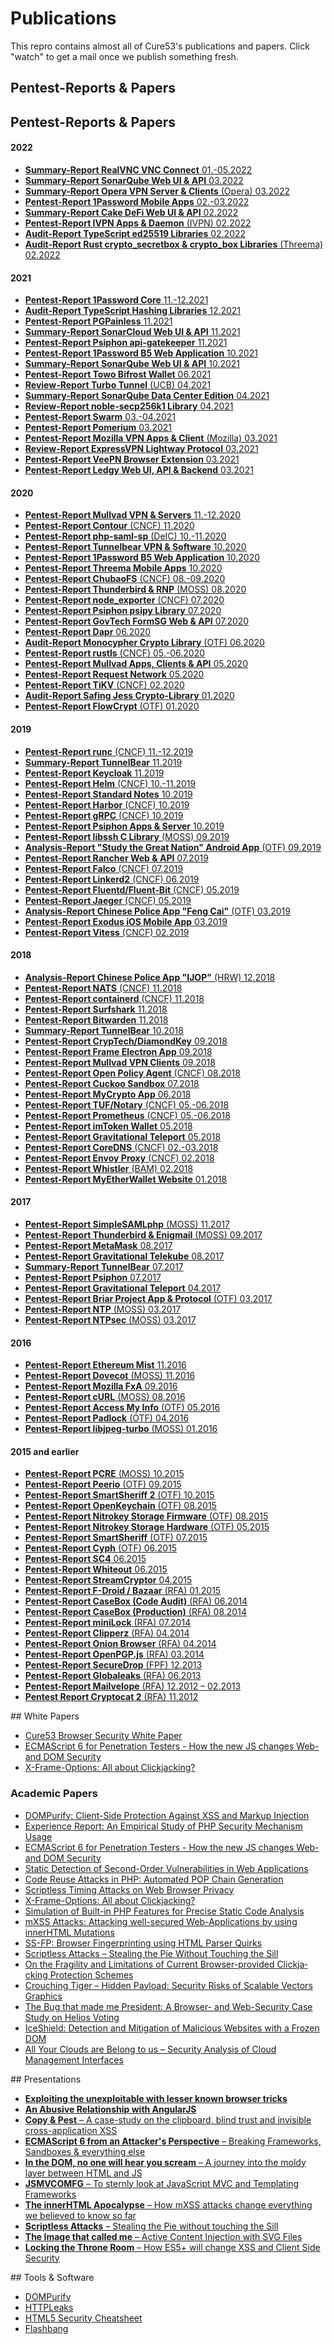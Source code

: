 Publications
============

This repro contains almost all of Cure53's publications and papers. 
Click "watch" to get a mail once we publish something fresh.

## Pentest-Reports & Papers

## Pentest-Reports & Papers

<h4 id="publications-2022">2022</h4>
                <ul>
                    <li><a href="/cure53/Publications/blob/master/analysis-report_bxaq.pdfsummary-report_realvnc-connect.pdf"><strong>Summary-Report RealVNC VNC Connect</strong> 01.-05.2022</a>
                    <li><a href="/cure53/Publications/blob/master/analysis-report_bxaq.pdfsummary-report_sonarqube-2022_1.pdf"><strong>Summary-Report SonarQube Web UI & API</strong> 03.2022</a>
                    <li><a href="/cure53/Publications/blob/master/analysis-report_bxaq.pdfsummary-report_opera-vpn.pdf"><strong>Summary-Report Opera VPN Server & Clients</strong> (Opera) 03.2022</a></li>
                    <li><a href="/cure53/Publications/blob/master/analysis-report_bxaq.pdfpentest-report_1password-mobile.pdf"><strong>Pentest-Report 1Password Mobile Apps</strong> 02.-03.2022</a></li>
                    <li><a href="/cure53/Publications/blob/master/analysis-report_bxaq.pdfsummary-report_cake-defi.pdf"><strong>Summary-Report Cake DeFi Web UI & API</strong> 02.2022</li>
                    <li><a href="/cure53/Publications/blob/master/analysis-report_bxaq.pdfpentest-report_IVPN_2022.pdf"><strong>Pentest-Report IVPN Apps & Daemon</strong> (IVPN) 02.2022</a></li>
                    <li><a href="/cure53/Publications/blob/master/analysis-report_bxaq.pdfpentest-report_ed25519.pdf"><strong>Audit-Report TypeScript ed25519 Libraries</strong> 02.2022</a></li>
                    <li><a href="/cure53/Publications/blob/master/analysis-report_bxaq.pdfpentest-report_rust-libs_2022.pdf"><strong>Audit-Report Rust crypto_secretbox & crypto_box Libraries</strong> (Threema) 02.2022</a></li>
                </ul>
                <h4 id="publications-2021">2021</h4>                
                <ul>
                    <li><a href="/cure53/Publications/blob/master/analysis-report_bxaq.pdfpentest-report_1password-core-2021.pdf"><strong>Pentest-Report 1Password Core</strong> 11.-12.2021</a></li>
                    <li><a href="/cure53/Publications/blob/master/analysis-report_bxaq.pdfpentest-report_hashing-libs.pdf"><strong>Audit-Report TypeScript Hashing Libraries</strong> 12.2021</a>
                    <li><a href="/cure53/Publications/blob/master/analysis-report_bxaq.pdfpentest-report_pgpainless.pdf"><strong>Pentest-Report PGPainless</strong> 11.2021</a>
                    <li><a href="/cure53/Publications/blob/master/analysis-report_bxaq.pdfsummary-report_sonarcloud-2021.pdf"><strong>Summary-Report SonarCloud Web UI & API</strong> 11.2021</a>
                    <li><a href="/cure53/Publications/blob/master/analysis-report_bxaq.pdfpentest-report_psiphon_3.pdf"><strong>Pentest-Report Psiphon api-gatekeeper</strong> 11.2021</a>
                    <li><a href="/cure53/Publications/blob/master/analysis-report_bxaq.pdfpentest-report_1password-b5-2021.pdf"><strong>Pentest-Report 1Password B5 Web Application</strong> 10.2021</a></li>
                    <li><a href="/cure53/Publications/blob/master/analysis-report_bxaq.pdfsummary-report_sonarqube-2021_2.pdf"><strong>Summary-Report SonarQube Web UI & API</strong> 10.2021</a>
                    <li><a href="/cure53/Publications/blob/master/analysis-report_bxaq.pdfpentest-report_bifrost-wallet.pdf"><strong>Pentest-Report Towo Bifrost Wallet</strong> 06.2021</a></li>
                    <li><a href="/cure53/Publications/blob/master/analysis-report_bxaq.pdfpentest-report_turbotunnel.pdf"><strong>Review-Report Turbo Tunnel</strong> (UCB) 04.2021</a></li>
                    <li><a href="/cure53/Publications/blob/master/analysis-report_bxaq.pdfsummary-report_sonarqube-2021.pdf"><strong>Summary-Report SonarQube Data Center Edition</strong> 04.2021</a>
                    <li><a href="/cure53/Publications/blob/master/analysis-report_bxaq.pdfpentest-report_noble-lib.pdf"><strong>Review-Report noble-secp256k1 Library</strong> 04.2021</a></li>
                    <li><a href="/cure53/Publications/blob/master/analysis-report_bxaq.pdfpentest-report_swarm.pdf"><strong>Pentest-Report Swarm</strong> 03.-04.2021</a></li>
                    <li><a href="/cure53/Publications/blob/master/analysis-report_bxaq.pdfpentest-report_pomerium.pdf"><strong>Pentest-Report Pomerium</strong> 03.2021</a></li>
                    <li><a href="/cure53/Publications/blob/master/analysis-report_bxaq.pdfpentest-report_mozilla-vpn.pdf"><strong>Pentest-Report Mozilla VPN Apps & Client</strong> (Mozilla) 03.2021</a></li>
                    <li><a href="/cure53/Publications/blob/master/analysis-report_bxaq.pdfpentest-report_lightway.pdf"><strong>Review-Report ExpressVPN Lightway Protocol</strong> 03.2021</a></li>
                    <li><a href="/cure53/Publications/blob/master/analysis-report_bxaq.pdfpentest-report_veepn.pdf"><strong>Pentest-Report VeePN Browser Extension</strong> 03.2021</a></li>                    
                    <li><a href="/cure53/Publications/blob/master/analysis-report_bxaq.pdfpentest-report_ledgy.pdf"><strong>Pentest-Report Ledgy Web UI, API & Backend</strong> 03.2021</a></li>                    
                </ul>
                <h4 id="publications-2020">2020</h4>
                <ul>
                    <li><a href="/cure53/Publications/blob/master/analysis-report_bxaq.pdfpentest-report_mullvad_2021_v1.pdf"><strong>Pentest-Report Mullvad VPN & Servers</strong> 11.-12.2020</a></li>
                    <li><a href="/cure53/Publications/blob/master/analysis-report_bxaq.pdfpentest-report_contour.pdf"><strong>Pentest-Report Contour</strong> (CNCF) 11.2020</a></li>
                    <li><a href="/cure53/Publications/blob/master/analysis-report_bxaq.pdfpentest-report_php-saml-sp.pdf"><strong>Pentest-Report php-saml-sp</strong> (DeIC) 10.-11.2020</a></li>
                    <li><a href="/cure53/Publications/blob/master/analysis-report_bxaq.pdfpentest-report_tunnelbear_2020.pdf"><strong>Pentest-Report Tunnelbear VPN & Software</strong> 10.2020</a>                    
                    <li><a href="/cure53/Publications/blob/master/analysis-report_bxaq.pdfpentest-report_1password-b5.pdf"><strong>Pentest-Report 1Password B5 Web Application</strong> 10.2020</a></li>
                    <li><a href="/cure53/Publications/blob/master/analysis-report_bxaq.pdfpentest-report_threema.pdf"><strong>Pentest-Report Threema Mobile Apps</strong> 10.2020</a></li>
                    <li><a href="/cure53/Publications/blob/master/analysis-report_bxaq.pdfpentest-report_chubaofs.pdf"><strong>Pentest-Report ChubaoFS</strong> (CNCF) 08.-09.2020</a></li>
                    <li><a href="/cure53/Publications/blob/master/analysis-report_bxaq.pdfpentest-report_rnp.pdf"><strong>Pentest-Report Thunderbird & RNP</strong> (MOSS) 08.2020</a></li>
                    <li><a href="/cure53/Publications/blob/master/analysis-report_bxaq.pdfpentest-report_nodeexporter.pdf"><strong>Pentest-Report node_exporter</strong> (CNCF) 07.2020</a></li>
                    <li><a href="/cure53/Publications/blob/master/analysis-report_bxaq.pdfpentest-report_psipy.pdf"><strong>Pentest-Report Psiphon psipy Library</strong> 07.2020</a></li>
                    <li><a href="/cure53/Publications/blob/master/analysis-report_bxaq.pdfpentest-report_formsg.pdf"><strong>Pentest-Report GovTech FormSG Web & API</strong> 07.2020</a></li>
                    <li><a href="/cure53/Publications/blob/master/analysis-report_bxaq.pdfpentest-report_dapr.pdf"><strong>Pentest-Report Dapr</strong> 06.2020</a></li>
                	<li><a href="/cure53/Publications/blob/master/analysis-report_bxaq.pdfpentest-report_monocypher.pdf"><strong>Audit-Report Monocypher Crypto Library</strong> (OTF) 06.2020</a></li>
                    <li><a href="/cure53/Publications/blob/master/analysis-report_bxaq.pdfpentest-report_rustls.pdf"><strong>Pentest-Report rustls</strong> (CNCF) 05.-06.2020</a></li>
                    <li><a href="/cure53/Publications/blob/master/analysis-report_bxaq.pdfpentest-report_mullvad_2020_v2.pdf"><strong>Pentest-Report Mullvad Apps, Clients & API</strong> 05.2020</a></li>
                    <li><a href="/cure53/Publications/blob/master/analysis-report_bxaq.pdfpentest-report_request.pdf"><strong>Pentest-Report Request Network</strong> 05.2020</a></li>
                    <li><a href="/cure53/Publications/blob/master/analysis-report_bxaq.pdfpentest-report_tikv.pdf"><strong>Pentest-Report TiKV</strong> (CNCF) 02.2020</a></li>
		            <li><a href="/cure53/Publications/blob/master/analysis-report_bxaq.pdfpentest-report_safing-jess.pdf"><strong>Audit-Report Safing Jess Crypto-Library</strong> 01.2020</a></li>
                    <li><a href="/cure53/Publications/blob/master/analysis-report_bxaq.pdfpentest-report_flowcrypt.pdf"><strong>Pentest-Report FlowCrypt</strong> (OTF) 01.2020</a></li>
                </ul>
                <h4 id="publications-2019">2019</h4>
                <ul>
                    <li><a href="/cure53/Publications/blob/master/analysis-report_bxaq.pdfpentest-report_runc.pdf"><strong>Pentest-Report runc</strong> (CNCF) 11.-12.2019</a></li>
                    <li><a href="/cure53/Publications/blob/master/analysis-report_bxaq.pdfsummary-report_tunnelbear_2019.pdf"><strong>Summary-Report TunnelBear</strong> 11.2019</a></li>
                    <li><a href="/cure53/Publications/blob/master/analysis-report_bxaq.pdfpentest-report_keycloak.pdf"><strong>Pentest-Report Keycloak</strong> 11.2019</a></li>
                    <li><a href="/cure53/Publications/blob/master/analysis-report_bxaq.pdfpentest-report_helm.pdf"><strong>Pentest-Report Helm</strong> (CNCF) 10.-11.2019</a></li>
                    <li><a href="/cure53/Publications/blob/master/analysis-report_bxaq.pdfpentest-report_standardnotes.pdf"><strong>Pentest-Report Standard Notes</strong> 10.2019</a></li>
                    <li><a href="/cure53/Publications/blob/master/analysis-report_bxaq.pdfpentest-report_harbor.pdf"><strong>Pentest-Report Harbor</strong> (CNCF) 10.2019</a></li>
                    <li><a href="/cure53/Publications/blob/master/analysis-report_bxaq.pdfpentest-report_grpc.pdf"><strong>Pentest-Report gRPC</strong> (CNCF) 10.2019</a></li>
                    <li><a href="/cure53/Publications/blob/master/analysis-report_bxaq.pdfpentest-report_psiphon_2.pdf"><strong>Pentest-Report Psiphon Apps & Server</strong> 10.2019</a></li>
		            <li><a href="/cure53/Publications/blob/master/analysis-report_bxaq.pdfpentest-report_libssh.pdf"><strong>Pentest-Report libssh C Library</strong> (MOSS) 09.2019</a></li>
		            <li><a href="/cure53/Publications/blob/master/analysis-report_bxaq.pdfanalysis-report_sgn.pdf"><strong>Analysis-Report "Study the Great Nation" Android App</strong> (OTF) 09.2019</a></li>
                    <li><a href="/cure53/Publications/blob/master/analysis-report_bxaq.pdfpentest-report_rancher.pdf"><strong>Pentest-Report Rancher Web & API</strong> 07.2019</a></li>
                    <li><a href="/cure53/Publications/blob/master/analysis-report_bxaq.pdfpentest-report_falco.pdf"><strong>Pentest-Report Falco</strong> (CNCF) 07.2019</a></li>
                    <li><a href="/cure53/Publications/blob/master/analysis-report_bxaq.pdfpentest-report_linkerd2.pdf"><strong>Pentest-Report Linkerd2</strong> (CNCF) 06.2019</a></li>
                    <li><a href="/cure53/Publications/blob/master/analysis-report_bxaq.pdfpentest-report_fluent.pdf"><strong>Pentest-Report Fluentd/Fluent-Bit</strong> (CNCF) 05.2019</a></li>
                    <li><a href="/cure53/Publications/blob/master/analysis-report_bxaq.pdfpentest-report_jaeger.pdf"><strong>Pentest-Report Jaeger</strong> (CNCF) 05.2019</a></li>
                    <li><a href="/cure53/Publications/blob/master/analysis-report_bxaq.pdfanalysis-report_fng.pdf"><strong>Analysis-Report Chinese Police App "Feng Cai"</strong> (OTF) 03.2019</a></li>
                    <li><a href="/cure53/Publications/blob/master/analysis-report_bxaq.pdfpentest-report_exodus.pdf"><strong>Pentest-Report Exodus iOS Mobile App</strong> 03.2019</a></li>
                    <li><a href="/cure53/Publications/blob/master/analysis-report_bxaq.pdfpentest-report_vitess.pdf"><strong>Pentest-Report Vitess</strong> (CNCF) 02.2019</a></li>
                </ul>
                <h4 id="publications-2018">2018</h4>
                <ul>
                    <li><a href="/cure53/Publications/blob/master/analysis-report_bxaq.pdfanalysis-report_ijop.pdf"><strong>Analysis-Report Chinese Police App "IJOP"</strong> (HRW) 12.2018</a></li>
                    <li><a href="/cure53/Publications/blob/master/analysis-report_bxaq.pdfpentest-report_nats.pdf"><strong>Pentest-Report NATS</strong> (CNCF) 11.2018</a></li>
                    <li><a href="/cure53/Publications/blob/master/analysis-report_bxaq.pdfpentest-report_containerd.pdf"><strong>Pentest-Report containerd</strong> (CNCF) 11.2018</a></li>
		            <li><a href="/cure53/Publications/blob/master/analysis-report_bxaq.pdfpentest-report_surfshark.pdf"><strong>Pentest-Report Surfshark</strong> 11.2018</a></li>
                    <li><a href="/cure53/Publications/blob/master/analysis-report_bxaq.pdfpentest-report_bitwarden.pdf"><strong>Pentest-Report Bitwarden</strong> 11.2018</a></li>
                    <li><a href="/cure53/Publications/blob/master/analysis-report_bxaq.pdfsummary-report_tunnelbear_2018.pdf"><strong>Summary-Report TunnelBear</strong> 10.2018</a></li>
		            <li><a href="/cure53/Publications/blob/master/analysis-report_bxaq.pdfpentest-report_cryptech.pdf"><strong>Pentest-Report CrypTech/DiamondKey</strong> 09.2018</a></li>
                    <li><a href="/cure53/Publications/blob/master/analysis-report_bxaq.pdfpentest-report_frame.pdf"><strong>Pentest-Report Frame Electron App</strong> 09.2018</a></li>
                    <li><a href="/cure53/Publications/blob/master/analysis-report_bxaq.pdfpentest-report_mullvad_v2.pdf"><strong>Pentest-Report Mullvad VPN Clients</strong> 09.2018</a></li>
                    <li><a href="/cure53/Publications/blob/master/analysis-report_bxaq.pdfpentest-report_opa.pdf"><strong>Pentest-Report Open Policy Agent</strong> (CNCF) 08.2018</a></li>
                    <li><a href="/cure53/Publications/blob/master/analysis-report_bxaq.pdfpentest-report_cuckoo.pdf"><strong>Pentest-Report Cuckoo Sandbox</strong> 07.2018</a></li>
                    <li><a href="/cure53/Publications/blob/master/analysis-report_bxaq.pdfpentest-report_mycrypto.pdf"><strong>Pentest-Report MyCrypto App</strong> 06.2018</a></li>
                    <li><a href="/cure53/Publications/blob/master/analysis-report_bxaq.pdfpentest-report_tuf.pdf"><strong>Pentest-Report TUF/Notary</strong> (CNCF) 05.-06.2018</a></li>
                    <li><a href="/cure53/Publications/blob/master/analysis-report_bxaq.pdfpentest-report_prometheus.pdf"><strong>Pentest-Report Prometheus</strong> (CNCF) 05.-06.2018</a></li>
                    <li><a href="/cure53/Publications/blob/master/analysis-report_bxaq.pdfpentest-report_imtoken.pdf"><strong>Pentest-Report imToken Wallet</strong> 05.2018</a></li>
                    <li><a href="/cure53/Publications/blob/master/analysis-report_bxaq.pdfpentest-report_teleport_2.pdf"><strong>Pentest-Report Gravitational Teleport</strong> 05.2018</a></li>
        	        <li><a href="/cure53/Publications/blob/master/analysis-report_bxaq.pdfpentest-report_coredns.pdf"><strong>Pentest-Report CoreDNS</strong> (CNCF) 02.-03.2018</a></li>
		            <li><a href="/cure53/Publications/blob/master/analysis-report_bxaq.pdfpentest-report_envoy.pdf"><strong>Pentest-Report Envoy Proxy</strong> (CNCF) 02.2018</a></li>
		            <li><a href="/cure53/Publications/blob/master/analysis-report_bxaq.pdfpentest-report_whistler.pdf"><strong>Pentest-Report Whistler</strong> (BAM) 02.2018</a></li>
                    <li><a href="/cure53/Publications/blob/master/analysis-report_bxaq.pdfpentest-report_mew.pdf"><strong>Pentest-Report MyEtherWallet Website</strong> 01.2018</a></li>
                </ul>
                <h4 id="publications-2017">2017</h4>
                <ul>
	                <li><a href="/cure53/Publications/blob/master/analysis-report_bxaq.pdfpentest-report_simplesamlphp.pdf"><strong>Pentest-Report SimpleSAMLphp</strong> (MOSS) 11.2017</a></li>
	                <li><a href="/cure53/Publications/blob/master/analysis-report_bxaq.pdfpentest-report_thunderbird-enigmail.pdf"><strong>Pentest-Report Thunderbird & Enigmail</strong> (MOSS) 09.2017</a></li>
               	    <li><a href="/cure53/Publications/blob/master/analysis-report_bxaq.pdfpentest-report_metamask.pdf"><strong>Pentest-Report MetaMask</strong> 08.2017</a></li>
    	            <li><a href="/cure53/Publications/blob/master/analysis-report_bxaq.pdfpentest-report_telekube.pdf"><strong>Pentest-Report Gravitational Telekube</strong> 08.2017</a></li>
                    <li><a href="/cure53/Publications/blob/master/analysis-report_bxaq.pdfsummary-report_tunnelbear.pdf"><strong>Summary-Report TunnelBear</strong> 07.2017</a></li>
	                <li><a href="/cure53/Publications/blob/master/analysis-report_bxaq.pdfpentest-report_psiphon.pdf"><strong>Pentest-Report Psiphon</strong> 07.2017</a></li>
    	    	    <li><a href="/cure53/Publications/blob/master/analysis-report_bxaq.pdfpentest-report_teleport.pdf"><strong>Pentest-Report Gravitational Teleport</strong> 04.2017</a></li>
	                <li><a href="/cure53/Publications/blob/master/analysis-report_bxaq.pdfpentest-report_briar.pdf"><strong>Pentest-Report Briar Project App & Protocol</strong> (OTF) 03.2017</a></li>
                    <li><a href="/cure53/Publications/blob/master/analysis-report_bxaq.pdfpentest-report_ntp.pdf"><strong>Pentest-Report NTP</strong> (MOSS) 03.2017</a></li>
                    <li><a href="/cure53/Publications/blob/master/analysis-report_bxaq.pdfpentest-report_ntpsec.pdf"><strong>Pentest-Report NTPsec</strong> (MOSS) 03.2017</a></li>
                </ul>
                <h4 id="publications-2016">2016</h4>
                <ul>
                    <li><a href="/cure53/Publications/blob/master/analysis-report_bxaq.pdfpentest-report_mist.pdf"><strong>Pentest-Report Ethereum Mist</strong> 11.2016</a></li>
                    <li><a href="/cure53/Publications/blob/master/analysis-report_bxaq.pdfpentest-report_dovecot.pdf"><strong>Pentest-Report Dovecot</strong> (MOSS) 11.2016</a></li>
	                <li><a href="/cure53/Publications/blob/master/analysis-report_bxaq.pdfpentest-report_fxa.pdf"><strong>Pentest-Report Mozilla FxA</strong> 09.2016</a></li>
                    <li><a href="/cure53/Publications/blob/master/analysis-report_bxaq.pdfpentest-report_curl.pdf"><strong>Pentest-Report cURL</strong> (MOSS) 08.2016</a></li>
                    <li><a href="/cure53/Publications/blob/master/analysis-report_bxaq.pdfpentest-report_accessmyinfo.pdf"><strong>Pentest-Report Access My Info</strong> (OTF) 05.2016</a></li>
                    <li><a href="/cure53/Publications/blob/master/analysis-report_bxaq.pdfpentest-report_padlock.pdf"><strong>Pentest-Report Padlock</strong> (OTF) 04.2016</a></li>
                    <li><a href="/cure53/Publications/blob/master/analysis-report_bxaq.pdfpentest-report_libjpeg-turbo.pdf"><strong>Pentest-Report libjpeg-turbo</strong> (MOSS) 01.2016</a></li>
                </ul>
                <h4 id="publications-2015">2015 and earlier</h4>
                <ul>
                    <li><a href="/cure53/Publications/blob/master/analysis-report_bxaq.pdfpentest-report_pcre.pdf"><strong>Pentest-Report PCRE</strong> (MOSS) 10.2015</a></li>
                    <li><a href="/cure53/Publications/blob/master/analysis-report_bxaq.pdfpentest-report_peerio.pdf"><strong>Pentest-Report Peerio</strong> (OTF) 09.2015</a></li>
                    <li><a href="/cure53/Publications/blob/master/analysis-report_bxaq.pdfpentest-report_smartsheriff-2.pdf"><strong>Pentest-Report SmartSheriff 2</strong> (OTF) 10.2015</a></li>
                    <li><a href="/cure53/Publications/blob/master/analysis-report_bxaq.pdfpentest-report_openkeychain.pdf" target="_blank"><strong>Pentest-Report OpenKeychain</strong> (OTF) 08.2015</a></li>
                    <li><a href="/cure53/Publications/blob/master/analysis-report_bxaq.pdfpentest-report_nitrokey.pdf" target="_blank"><strong>Pentest-Report Nitrokey Storage Firmware</strong> (OTF) 08.2015</a></li>
                    <li><a href="/cure53/Publications/blob/master/analysis-report_bxaq.pdfpentest-report_nitrokey-hardware.pdf" target="_blank"><strong>Pentest-Report Nitrokey Storage Hardware</strong> (OTF) 05.2015</a></li>
                    <li><a href="/cure53/Publications/blob/master/analysis-report_bxaq.pdfpentest-report_smartsheriff.pdf" target="_blank"><strong>Pentest-Report SmartSheriff</strong> (OTF) 07.2015</a></li>
                    <li><a href="/cure53/Publications/blob/master/analysis-report_bxaq.pdfpentest-report_cyph.pdf" target="_blank"><strong>Pentest-Report Cyph</strong> (OTF) 06.2015</a></li>
                    <li><a href="/cure53/Publications/blob/master/analysis-report_bxaq.pdfpentest-report_SC4.pdf" target="_blank"><strong>Pentest-Report SC4</strong> 06.2015</a></li>
                    <li><a href="/cure53/Publications/blob/master/analysis-report_bxaq.pdfpentest-report_whiteout.pdf" target="_blank"><strong>Pentest-Report Whiteout</strong> 06.2015</a></li>
		            <li><a href="/cure53/Publications/blob/master/analysis-report_bxaq.pdfpentest-report_streamcryptor.pdf" target="_blank"><strong>Pentest-Report StreamCryptor</strong> 04.2015</a></li>
                    <li><a href="/cure53/Publications/blob/master/analysis-report_bxaq.pdfpentest-report_fdroid.pdf" target="_blank"><strong>Pentest-Report F-Droid / Bazaar</strong> (RFA) 01.2015</a></li>
		            <li><a href="/cure53/Publications/blob/master/analysis-report_bxaq.pdfpentest-report_casebox-1.pdf" target="_blank"><strong>Pentest-Report CaseBox (Code Audit)</strong> (RFA) 06.2014</a></li>
	                <li><a href="/cure53/Publications/blob/master/analysis-report_bxaq.pdfpentest-report_casebox-2.pdf" target="_blank"><strong>Pentest-Report CaseBox (Production)</strong> (RFA) 08.2014</a></li>
                    <li><a href="/cure53/Publications/blob/master/analysis-report_bxaq.pdfpentest-report_minilock.pdf" target="_blank"><strong>Pentest-Report miniLock</strong> (RFA) 07.2014</a></li>
                    <li><a href="/cure53/Publications/blob/master/analysis-report_bxaq.pdfpentest-report_clipperz.pdf" target="_blank"><strong>Pentest-Report Clipperz</strong> (RFA) 04.2014</a></li>
                    <li><a href="/cure53/Publications/blob/master/analysis-report_bxaq.pdfpentest-report_onion-browser.pdf" target="_blank"><strong>Pentest-Report Onion Browser</strong> (RFA) 04.2014</a></li>
                    <li><a href="/cure53/Publications/blob/master/analysis-report_bxaq.pdfpentest-report_openpgpjs.pdf" target="_blank"><strong>Pentest-Report OpenPGP.js</strong> (RFA) 03.2014</a></li>
                    <li><a href="/cure53/Publications/blob/master/analysis-report_bxaq.pdfpentest-report_securedrop.pdf" target="_blank"><strong>Pentest-Report SecureDrop</strong> (FPF) 12.2013</a></li>
                    <li><a href="/cure53/Publications/blob/master/analysis-report_bxaq.pdfpentest-report_globaleaks.pdf" target="_blank"><strong>Pentest-Report Globaleaks</strong> (RFA) 06.2013</a></li>
                    <li><a href="/cure53/Publications/blob/master/analysis-report_bxaq.pdfpentest-report_mailvelope.pdf" target="_blank"><strong>Pentest-Report Mailvelope</strong> (RFA) 12.2012 – 02.2013</a></li>
                    <li><a href="https://pentestreports.com/reports/Cure53/pentest-report_Cryptocat-2.pdf" target="_blank"><strong>Pentest Report Cryptocat 2</strong>  (RFA) 11.2012</a></li>
                </ul>  
## White Papers
                <ul>
                    <li><a href="https://github.com/cure53/browser-sec-whitepaper" target="_blank">Cure53 Browser Security White Paper</a></li>
		            <li><a href="/cure53/Publications/blob/master/analysis-report_bxaq.pdfes6-for-penetration-testers.pdf" target="_blank">ECMAScript 6 for Penetration Testers - How the new JS changes Web- and DOM Security</a></li>
		            <li><a href="/cure53/Publications/blob/master/analysis-report_bxaq.pdfxfo-clickjacking.pdf" target="_blank">X-Frame-Options: All about Clickjacking?</a></li>
                </ul>              
                <h3>Academic Papers</h3>
                <ul>
		            <li><a href="https://link.springer.com/chapter/10.1007/978-3-319-66399-9_7" target="_blank">DOMPurify: Client-Side Protection Against XSS and Markup Injection</a></li>
                    <li><a href="http://syssec.rub.de/media/emma/veroeffentlichungen/2015/05/27/sanitization_issta15.pdf" target="_blank">Ex­pe­ri­ence Re­port: An Em­pi­ri­cal Study of PHP Se­cu­ri­ty Me­cha­nism Usage</a></li>
		            <li><a href="/cure53/Publications/blob/master/analysis-report_bxaq.pdfes6-for-penetration-testers.pdf" target="_blank">ECMAScript 6 for Penetration Testers - How the new JS changes Web- and DOM Security</a></li>
		            <li><a href="http://syssec.rub.de/media/emma/veroeffentlichungen/2014/07/29/secondOrder-Usenix14.pdf" target="_blank">Static Detection of Second-Order Vulnerabilities in Web Applications</a></li>
		            <li><a href="http://syssec.rub.de/media/emma/veroeffentlichungen/2014/09/10/POPChainGeneration-CCS14.pdf" target="_blank">Code Reuse Attacks in PHP: Automated POP Chain Generation</a></li>
                    <li><a href="http://www.nds.rub.de/media/nds/veroeffentlichungen/2014/07/09/DSN_paper.pdf" target="_blank">Script­less Ti­ming At­tacks on Web Brow­ser Pri­va­cy</a></li>
                    <li><a href="/cure53/Publications/blob/master/analysis-report_bxaq.pdfxfo-clickjacking.pdf" target="_blank">X-Frame-Options: All about Clickjacking?</a></li>
                    <li><a href="http://www.syssec.rub.de/media/emma/veroeffentlichungen/2014/01/21/rips-NDSS14.pdf" target="_blank">Simulation of Built-in PHP Features for Precise Static Code Analysis</a></li>
                    <li><a href="/cure53/Publications/blob/master/analysis-report_bxaq.pdffp170.pdf" target="_blank">mXSS Attacks: Attacking well-secured Web-Applications by using innerHTML Mutations</a></li>
                    <li><a href="http://www.nds.rub.de/research/publications/SS-FP-Heiderich/" target="_blank">SS-FP: Browser Finger­printing using HTML Parser Quirks </a></li>
                    <li><a href="http://www.nds.rub.de/research/publications/scriptless-attacks/" target="_blank">Scriptless Attacks – Stealing the Pie Without Touching the Sill </a></li>
                    <li><a href="http://www.nds.rub.de/research/publications/clickjacking/" target="_blank">On the Fragility and Limitations of Current Browser-provided Cli­ck­ja­cking Pro­tec­tion Sche­mes</a></li>
                    <li><a href="http://www.nds.rub.de/research/publications/SVG-security-risks/" target="_blank">Crouching Tiger – Hidden Payload: Security Risks of Scalable Vectors Graphics </a></li>
                    <li><a href="http://www.nds.rub.de/research/publications/SecurityCaseStudyHeliosVoting/" target="_blank">The Bug that made me President: A Browser- and Web-Security Case Study on Helios Voting</a></li>
                    <li><a href="http://www.nds.rub.de/research/publications/iceshield-detection-and-mitigation-malicious-sites/" target="_blank">Ice­Shield: Detection and Miti­ga­ti­on of Malicious Websites with a Frozen DOM </a></li>
                    <li><a href="http://www.nds.rub.de/research/publications/amazon-hacking/" target="_blank">All Your Clouds are Be­long to us – Se­cu­ri­ty Ana­ly­sis of Cloud Management Inter­faces </a></li>
                </ul>
## Presentations
                <ul>
		            <li><a href="https://speakerdeck.com/filedescriptor/exploiting-the-unexploitable-with-lesser-known-browser-tricks" target="_blank"><strong>Exploiting the unexploitable with lesser known browser tricks</strong></a></li>
		            <li><a href="https://www.slideshare.net/x00mario/an-abusive-relationship-with-angularjs" target="_blank"><strong>An Abusive Relationship with AngularJS</strong></a></li>
		            <li><a href="http://www.slideshare.net/x00mario/copypest" target="_blank"><strong>Copy &amp; Pest</strong> – A case-study on the clipboard, blind trust and invisible cross-application XSS</a></li>
		            <li><a href="http://www.slideshare.net/x00mario/es6-en" target="_blank"><strong>ECMAScript 6 from an Attacker's Perspective</strong> – Breaking Frameworks, Sandboxes & everything else</a></li>
		            <li><a href="http://www.slideshare.net/x00mario/in-the-dom-no-one-will-hear-you-scream" target="_blank"><strong>In the DOM, no one will hear you scream</strong> – A journey into the moldy layer between HTML and JS</a></li>
                    <li><a href="http://www.slideshare.net/x00mario/jsmvcomfg-to-sternly-look-at-javascript-mvc-and-templating-frameworks" target="_blank"><strong>JSMVCOMFG</strong> – To sternly look at JavaScript MVC and Templating Frameworks</a></li>
                    <li><a href="http://www.slideshare.net/x00mario/the-innerhtml-apocalypse" target="_blank"><strong>The innerHTML Apocalypse</strong> – How mXSS attacks change everything we believed to know so far</a></li>
                    <li><a href="http://www.slideshare.net/x00mario/stealing-the-pie" target="_blank"><strong>Scriptless Attacks</strong> – Stealing the Pie without touching the Sill</a></li>
                    <li><a href="http://www.slideshare.net/x00mario/the-image-that-called-me" target="_blank"><strong>The Image that called me</strong> – Active Content Injection with SVG Files</a></li>
                    <li><a href="http://www.slideshare.net/x00mario/locking-the-throneroom-20" target="_blank"><strong>Locking the Throne Room</strong> – How ES5+ will change XSS and Client Side Security</a></li>
                </ul>
## Tools & Software
                <ul>
                    <li><a href="https://github.com/cure53/DOMPurify" target="_blank">DOMPurify</a></li>
                    <li><a href="https://github.com/cure53/HTTPLeaks" target="_blank">HTTPLeaks</a></li>
                    <li><a href="https://github.com/cure53/H5SC" target="_blank">HTML5 Security Cheatsheet</a></li>
                    <li><a href="https://github.com/cure53/flashbang" target="_blank">Flashbang</a></li>
                </ul>
